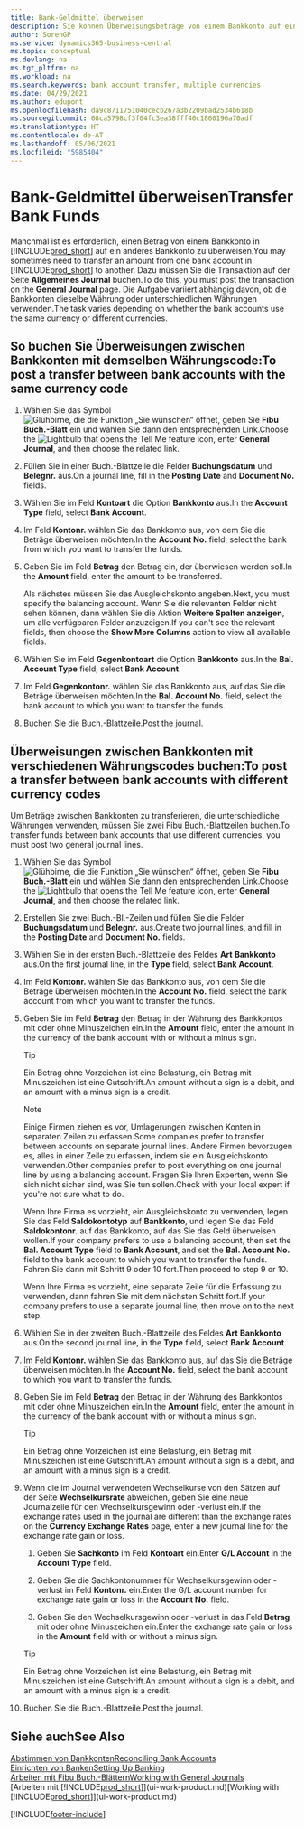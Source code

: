 ```yaml
---
title: Bank-Geldmittel überweisen
description: Sie können Überweisungsbeträge von einem Bankkonto auf ein anders übertragen, einschließlich verschiedene Währungen, indem Sie die Transaktion im Fibu Buch.-Blatt buchen.
author: SorenGP
ms.service: dynamics365-business-central
ms.topic: conceptual
ms.devlang: na
ms.tgt_pltfrm: na
ms.workload: na
ms.search.keywords: bank account transfer, multiple currencies
ms.date: 04/29/2021
ms.author: edupont
ms.openlocfilehash: da9c8711751040cecb267a3b2209bad2534b618b
ms.sourcegitcommit: 08ca5798cf3f04fc3ea38fff40c1860196a70adf
ms.translationtype: HT
ms.contentlocale: de-AT
ms.lasthandoff: 05/06/2021
ms.locfileid: "5985404"
---
```

# <a name="transfer-bank-funds"></a><span data-ttu-id="84599-103">Bank-Geldmittel überweisen</span><span class="sxs-lookup"><span data-stu-id="84599-103">Transfer Bank Funds</span></span>

<span data-ttu-id="84599-104">Manchmal ist es erforderlich, einen Betrag von einem Bankkonto in [!INCLUDE[prod_short](includes/prod_short.md)] auf ein anderes Bankkonto zu überweisen.</span><span class="sxs-lookup"><span data-stu-id="84599-104">You may sometimes need to transfer an amount from one bank account in [!INCLUDE[prod_short](includes/prod_short.md)] to another.</span></span> <span data-ttu-id="84599-105">Dazu müssen Sie die Transaktion auf der Seite **Allgemeines Journal** buchen.</span><span class="sxs-lookup"><span data-stu-id="84599-105">To do this, you must post the transaction on the **General Journal** page.</span></span> <span data-ttu-id="84599-106">Die Aufgabe variiert abhängig davon, ob die Bankkonten dieselbe Währung oder unterschiedlichen Währungen verwenden.</span><span class="sxs-lookup"><span data-stu-id="84599-106">The task varies depending on whether the bank accounts use the same currency or different currencies.</span></span>

## <a name="to-post-a-transfer-between-bank-accounts-with-the-same-currency-code"></a><span data-ttu-id="84599-107">So buchen Sie Überweisungen zwischen Bankkonten mit demselben Währungscode:</span><span class="sxs-lookup"><span data-stu-id="84599-107">To post a transfer between bank accounts with the same currency code</span></span>

1. <span data-ttu-id="84599-108">Wählen Sie das Symbol ![Glühbirne, die die Funktion „Sie wünschen“ öffnet](media/ui-search/search_small.png "Tell Me-Funktion"), geben Sie **Fibu Buch.-Blatt** ein und wählen Sie dann den entsprechenden Link.</span><span class="sxs-lookup"><span data-stu-id="84599-108">Choose the ![Lightbulb that opens the Tell Me feature](media/ui-search/search_small.png "Tell me what you want to do") icon, enter **General Journal**, and then choose the related link.</span></span>
2. <span data-ttu-id="84599-109">Füllen Sie in einer Buch.-Blattzeile die Felder **Buchungsdatum** und **Belegnr.** aus.</span><span class="sxs-lookup"><span data-stu-id="84599-109">On a journal line, fill in the **Posting Date** and **Document No.** fields.</span></span>
3. <span data-ttu-id="84599-110">Wählen Sie im Feld **Kontoart** die Option **Bankkonto** aus.</span><span class="sxs-lookup"><span data-stu-id="84599-110">In the **Account Type** field, select **Bank Account**.</span></span>
4. <span data-ttu-id="84599-111">Im Feld **Kontonr.** wählen Sie das Bankkonto aus, von dem Sie die Beträge überweisen möchten.</span><span class="sxs-lookup"><span data-stu-id="84599-111">In the **Account No.** field, select the bank from which you want to transfer the funds.</span></span>
5. <span data-ttu-id="84599-112">Geben Sie im Feld **Betrag** den Betrag ein, der überwiesen werden soll.</span><span class="sxs-lookup"><span data-stu-id="84599-112">In the **Amount** field, enter the amount to be transferred.</span></span>

    <span data-ttu-id="84599-113">Als nächstes müssen Sie das Ausgleichskonto angeben.</span><span class="sxs-lookup"><span data-stu-id="84599-113">Next, you must specify the balancing account.</span></span> <span data-ttu-id="84599-114">Wenn Sie die relevanten Felder nicht sehen können, dann wählen Sie die Aktion **Weitere Spalten anzeigen**, um alle verfügbaren Felder anzuzeigen.</span><span class="sxs-lookup"><span data-stu-id="84599-114">If you can't see the relevant fields, then choose the **Show More Columns** action to view all available fields.</span></span>
6. <span data-ttu-id="84599-115">Wählen Sie im Feld **Gegenkontoart** die Option **Bankkonto** aus.</span><span class="sxs-lookup"><span data-stu-id="84599-115">In the **Bal. Account Type** field, select **Bank Account**.</span></span>
7. <span data-ttu-id="84599-116">Im Feld **Gegenkontonr.** wählen Sie das Bankkonto aus, auf das Sie die Beträge überweisen möchten.</span><span class="sxs-lookup"><span data-stu-id="84599-116">In the **Bal. Account No.** field, select the bank account to which you want to transfer the funds.</span></span>
8. <span data-ttu-id="84599-117">Buchen Sie die Buch.-Blattzeile.</span><span class="sxs-lookup"><span data-stu-id="84599-117">Post the journal.</span></span>

## <a name="to-post-a-transfer-between-bank-accounts-with-different-currency-codes"></a><span data-ttu-id="84599-118">Überweisungen zwischen Bankkonten mit verschiedenen Währungscodes buchen:</span><span class="sxs-lookup"><span data-stu-id="84599-118">To post a transfer between bank accounts with different currency codes</span></span>

<span data-ttu-id="84599-119">Um Beträge zwischen Bankkonten zu transferieren, die unterschiedliche Währungen verwenden, müssen Sie zwei Fibu Buch.-Blattzeilen buchen.</span><span class="sxs-lookup"><span data-stu-id="84599-119">To transfer funds between bank accounts that use different currencies, you must post two general journal lines.</span></span>

1. <span data-ttu-id="84599-120">Wählen Sie das Symbol ![Glühbirne, die die Funktion „Sie wünschen“ öffnet](media/ui-search/search_small.png "Tell Me-Funktion"), geben Sie **Fibu Buch.-Blatt** ein und wählen Sie dann den entsprechenden Link.</span><span class="sxs-lookup"><span data-stu-id="84599-120">Choose the ![Lightbulb that opens the Tell Me feature](media/ui-search/search_small.png "Tell me what you want to do") icon, enter **General Journal**, and then choose the related link.</span></span>
2. <span data-ttu-id="84599-121">Erstellen Sie zwei Buch.-Bl.-Zeilen und füllen Sie die Felder **Buchungsdatum** und **Belegnr.** aus.</span><span class="sxs-lookup"><span data-stu-id="84599-121">Create two journal lines, and fill in the **Posting Date** and **Document No.** fields.</span></span>
3. <span data-ttu-id="84599-122">Wählen Sie in der ersten Buch.-Blattzeile des Feldes **Art** **Bankkonto** aus.</span><span class="sxs-lookup"><span data-stu-id="84599-122">On the first journal line, in the **Type** field, select **Bank Account**.</span></span>
4. <span data-ttu-id="84599-123">Im Feld **Kontonr.** wählen Sie das Bankkonto aus, von dem Sie die Beträge überweisen möchten.</span><span class="sxs-lookup"><span data-stu-id="84599-123">In the **Account No.** field, select the bank account from which you want to transfer the funds.</span></span>
5. <span data-ttu-id="84599-124">Geben Sie im Feld **Betrag** den Betrag in der Währung des Bankkontos mit oder ohne Minuszeichen ein.</span><span class="sxs-lookup"><span data-stu-id="84599-124">In the **Amount** field, enter the amount in the currency of the bank account with or without a minus sign.</span></span>

    > [!TIP]
    > <span data-ttu-id="84599-125">Ein Betrag ohne Vorzeichen ist eine Belastung, ein Betrag mit Minuszeichen ist eine Gutschrift.</span><span class="sxs-lookup"><span data-stu-id="84599-125">An amount without a sign is a debit, and an amount with a minus sign is a credit.</span></span>

    > [!NOTE]
    > <span data-ttu-id="84599-126">Einige Firmen ziehen es vor, Umlagerungen zwischen Konten in separaten Zeilen zu erfassen.</span><span class="sxs-lookup"><span data-stu-id="84599-126">Some companies prefer to transfer between accounts on separate journal lines.</span></span> <span data-ttu-id="84599-127">Andere Firmen bevorzugen es, alles in einer Zeile zu erfassen, indem sie ein Ausgleichskonto verwenden.</span><span class="sxs-lookup"><span data-stu-id="84599-127">Other companies prefer to post everything on one journal line by using a balancing account.</span></span> <span data-ttu-id="84599-128">Fragen Sie Ihren Experten, wenn Sie sich nicht sicher sind, was Sie tun sollen.</span><span class="sxs-lookup"><span data-stu-id="84599-128">Check with your local expert if you're not sure what to do.</span></span>
    >
    > <span data-ttu-id="84599-129">Wenn Ihre Firma es vorzieht, ein Ausgleichskonto zu verwenden, legen Sie das Feld **Saldokontotyp** auf **Bankkonto**, und legen Sie das Feld **Saldokontonr.** auf das Bankkonto, auf das Sie das Geld überweisen wollen.</span><span class="sxs-lookup"><span data-stu-id="84599-129">If your company prefers to use a balancing account, then set the **Bal. Account Type** field to **Bank Account**, and set the **Bal. Account No.** field to the bank account to which you want to transfer the funds.</span></span> <span data-ttu-id="84599-130">Fahren Sie dann mit Schritt 9 oder 10 fort.</span><span class="sxs-lookup"><span data-stu-id="84599-130">Then proceed to step 9 or 10.</span></span>
    >
    > <span data-ttu-id="84599-131">Wenn Ihre Firma es vorzieht, eine separate Zeile für die Erfassung zu verwenden, dann fahren Sie mit dem nächsten Schritt fort.</span><span class="sxs-lookup"><span data-stu-id="84599-131">If your company prefers to use a separate journal line, then move on to the next step.</span></span>
6. <span data-ttu-id="84599-132">Wählen Sie in der zweiten Buch.-Blattzeile des Feldes **Art** **Bankkonto** aus.</span><span class="sxs-lookup"><span data-stu-id="84599-132">On the second journal line, in the **Type** field, select **Bank Account**.</span></span>
7. <span data-ttu-id="84599-133">Im Feld **Kontonr.** wählen Sie das Bankkonto aus, auf das Sie die Beträge überweisen möchten.</span><span class="sxs-lookup"><span data-stu-id="84599-133">In the **Account No.** field, select the bank account to which you want to transfer the funds.</span></span>
8. <span data-ttu-id="84599-134">Geben Sie im Feld **Betrag** den Betrag in der Währung des Bankkontos mit oder ohne Minuszeichen ein.</span><span class="sxs-lookup"><span data-stu-id="84599-134">In the **Amount** field, enter the amount in the currency of the bank account with or without a minus sign.</span></span>

    > [!TIP]
    > <span data-ttu-id="84599-135">Ein Betrag ohne Vorzeichen ist eine Belastung, ein Betrag mit Minuszeichen ist eine Gutschrift.</span><span class="sxs-lookup"><span data-stu-id="84599-135">An amount without a sign is a debit, and an amount with a minus sign is a credit.</span></span>
9. <span data-ttu-id="84599-136">Wenn die im Journal verwendeten Wechselkurse von den Sätzen auf der Seite **Wechselkursrate** abweichen, geben Sie eine neue Journalzeile für den Wechselkursgewinn oder -verlust ein.</span><span class="sxs-lookup"><span data-stu-id="84599-136">If the exchange rates used in the journal are different than the exchange rates on the **Currency Exchange Rates** page, enter a new journal line for the exchange rate gain or loss.</span></span>  

    1. <span data-ttu-id="84599-137">Geben Sie **Sachkonto** im Feld **Kontoart** ein.</span><span class="sxs-lookup"><span data-stu-id="84599-137">Enter **G/L Account** in the **Account Type** field.</span></span>  

    2. <span data-ttu-id="84599-138">Geben Sie die Sachkontonummer für Wechselkursgewinn oder -verlust im Feld **Kontonr.** ein.</span><span class="sxs-lookup"><span data-stu-id="84599-138">Enter the G/L account number for exchange rate gain or loss in the **Account No.** field.</span></span>  

    3. <span data-ttu-id="84599-139">Geben Sie den Wechselkursgewinn oder -verlust in das Feld **Betrag** mit oder ohne Minuszeichen ein.</span><span class="sxs-lookup"><span data-stu-id="84599-139">Enter the exchange rate gain or loss in the **Amount** field with or without a minus sign.</span></span>

    > [!TIP]
    > <span data-ttu-id="84599-140">Ein Betrag ohne Vorzeichen ist eine Belastung, ein Betrag mit Minuszeichen ist eine Gutschrift.</span><span class="sxs-lookup"><span data-stu-id="84599-140">An amount without a sign is a debit, and an amount with a minus sign is a credit.</span></span>
10. <span data-ttu-id="84599-141">Buchen Sie die Buch.-Blattzeile.</span><span class="sxs-lookup"><span data-stu-id="84599-141">Post the journal.</span></span>

## <a name="see-also"></a><span data-ttu-id="84599-142">Siehe auch</span><span class="sxs-lookup"><span data-stu-id="84599-142">See Also</span></span>

[<span data-ttu-id="84599-143">Abstimmen von Bankkonten</span><span class="sxs-lookup"><span data-stu-id="84599-143">Reconciling Bank Accounts</span></span>](bank-manage-bank-accounts.md)  
[<span data-ttu-id="84599-144">Einrichten von Banken</span><span class="sxs-lookup"><span data-stu-id="84599-144">Setting Up Banking</span></span>](bank-setup-banking.md)  
[<span data-ttu-id="84599-145">Arbeiten mit Fibu Buch.-Blättern</span><span class="sxs-lookup"><span data-stu-id="84599-145">Working with General Journals</span></span>](ui-work-general-journals.md)  
<span data-ttu-id="84599-146">[Arbeiten mit [!INCLUDE[prod_short](includes/prod_short.md)]](ui-work-product.md)</span><span class="sxs-lookup"><span data-stu-id="84599-146">[Working with [!INCLUDE[prod_short](includes/prod_short.md)]](ui-work-product.md)</span></span>


[!INCLUDE[footer-include](includes/footer-banner.md)]